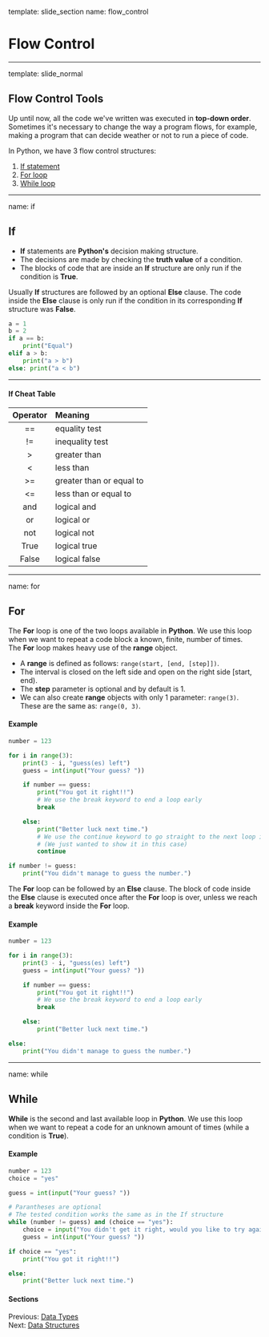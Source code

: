 template: slide_section
name: flow_control
# Flow Control

---

template: slide_normal
## Flow Control Tools
  
Up until now, all the code we've written was executed in **top-down order**. Sometimes it's necessary to change the way a program flows, for example, making a program that can decide weather or not to run a piece of code.

In Python, we have 3 flow control structures:  
1. [If statement](#if)  
1. [For loop](#for)  
1. [While loop](#while)  

---
name: if
## If

- **If** statements are **Python's** decision making structure.
- The decisions are made by checking the **truth value** of a condition.
- The blocks of code that are inside an **If** structure are only run if the condition is **True**.

Usually **If** structures are followed by an optional **Else** clause. The code inside the **Else** clause is only run if the condition in its corresponding **If** structure was **False**.

```python
a = 1
b = 2
if a == b:
    print("Equal")
elif a > b:
    print("a > b")
else: print("a < b")

```
---

#### If Cheat Table

| Operator | Meaning |
|:-:|:-|
| == | equality test |
| != | inequality test |
| > | greater than |
| < | less than |
| >= | greater than or equal to |
| <= | less than or equal to |
| and | logical and |
| or | logical or |
| not | logical not |
| True | logical true |
| False | logical false |


---

name: for
## For

The **For** loop is one of the two loops available in **Python**. We use this loop when we want to repeat a code block a known, finite, number of times.  
The **For** loop makes heavy use of the **range** object.

- A **range** is defined as follows: `range(start, [end, [step]])`.
- The interval is closed on the left side and open on the right side [start, end).
- The **step** parameter is optional and by default is 1.
- We can also create **range** objects with only 1 parameter: `range(3)`. These are the same as: `range(0, 3)`.

#### Example
```python
number = 123

for i in range(3):
    print(3 - i, "guess(es) left")
    guess = int(input("Your guess? "))

    if number == guess:
        print("You got it right!!")
        # We use the break keyword to end a loop early
        break

    else:
        print("Better luck next time.")
        # We use the continue keyword to go straight to the next loop iteration
        # (We just wanted to show it in this case)
        continue

if number != guess:
    print("You didn't manage to guess the number.")
```

The **For** loop can be followed by an **Else** clause. The block of code inside the **Else** clause is executed once after the **For** loop is over, unless we reach a **break** keyword inside the **For** loop.

#### Example
```python
number = 123

for i in range(3):
    print(3 - i, "guess(es) left")
    guess = int(input("Your guess? "))

    if number == guess:
        print("You got it right!!")
        # We use the break keyword to end a loop early
        break

    else:
        print("Better luck next time.")

else:
    print("You didn't manage to guess the number.")
```

---

name: while
## While

**While** is the second and last available loop in **Python**. We use this loop when we want to repeat a code for an unknown amount of times (while a condition is **True**).

#### Example
```python
number = 123
choice = "yes"

guess = int(input("Your guess? "))

# Parantheses are optional
# The tested condition works the same as in the If structure
while (number != guess) and (choice == "yes"):
    choice = input("You didn't get it right, would you like to try again? (yes/no) ")
    guess = int(input("Your guess? "))

if choice == "yes":
    print("You got it right!!")

else:
    print("Better luck next time.")
```

#### Sections
Previous: [Data Types](Data-Types)  
Next: [Data Structures](Data-Structures)

